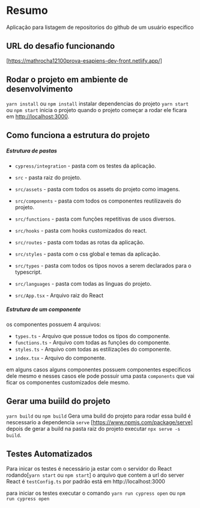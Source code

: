 # Resumo

Aplicação para listagem de repositorios do github de um usuário especifico

## URL do desafio funcionando

[https://mathrocha12100prova-esapiens-dev-front.netlify.app/]

## Rodar o projeto em ambiente de desenvolvimento

`yarn install` ou `npm install` instalar dependencias do projeto
`yarn start` ou `npm start` inicia o projeto
quando o projeto começar a rodar ele ficara em [http://localhost:3000](http://localhost:3000).

## Como funciona a estrutura do projeto

##### Estrutura de pastas

- `cypress/integration` - pasta com os testes da aplicação.

- `src` - pasta raiz do projeto.
- `src/assets` - pasta com todos os assets do projeto como imagens.
- `src/components` - pasta com todos os componentes reutilizaveis do projeto.
- `src/functions` - pasta com funções repetitivas de usos diversos.
- `src/hooks` - pasta com hooks customizados do react.
- `src/routes` - pasta com todas as rotas da aplicação.
- `src/styles` - pasta com o css global e temas da aplicação.
- `src/types` - pasta com todos os tipos novos a serem declarados para o typescript.
- `src/languages` - pasta com todas as linguas do projeto.
- `src/App.tsx` - Arquivo raiz do React

##### Estrutura de um componente

os componentes possuem 4 arquivos:

- `types.ts` - Arquivo que possue todos os tipos do componente.
- `functions.ts` - Arquivo com todas as funções do componente.
- `styles.ts` - Arquivo com todas as estilizações do componente.
- `index.tsx` - Arquivo do componente.

em alguns casos alguns componentes possuem componentes especificos dele mesmo e nesses
casos ele pode possuir uma pasta `components` que vai ficar os componentes customizados dele mesmo.

## Gerar uma buiild do projeto

`yarn build` ou `npm build` Gera uma build do projeto
para rodar essa build é nescessario a dependencia `serve` [https://www.npmjs.com/package/serve]
depois de gerar a build na pasta raiz do projeto executar `npx serve -s build`.

## Testes Automatizados

Para inicar os testes é necessário ja estar com o servidor do React rodando[`yarn start` ou `npm start`]
o arquivo que contem a url do server React é `testConfig.ts` por padrão está em http://localhost:3000

para iniciar os testes executar o comando `yarn run cypress open` ou `npm run cypress open`
